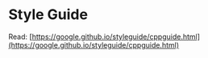 # Style Guide

Read: [https://google.github.io/styleguide/cppguide.html](https://google.github.io/styleguide/cppguide.html)

